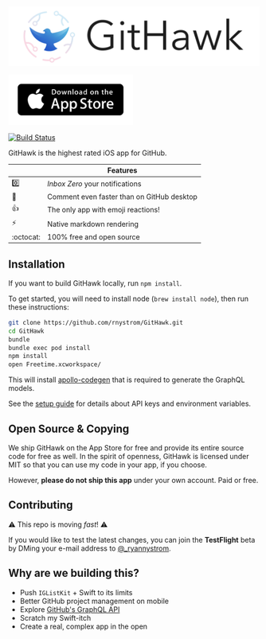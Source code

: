 <a href="https://itunes.apple.com/app/githawk-for-github/id1252320249"><img src="Design/githawk-pulse.gif" /></a>

<a href="https://itunes.apple.com/app/githawk-for-github/id1252320249"><img src="Design/app-store-badge.png" width="250" /></a>

[![Build Status](https://www.bitrise.io/app/a912ff037bca7072/status.svg?token=PMpBs9u-C7CBIKPwNLSJrg&branch=master)](https://www.bitrise.io/app/a912ff037bca7072)

GitHawk is the highest rated iOS app for GitHub.

|         | Features  |
----------|-----------------
:zero: | _Inbox Zero_ your notifications
:pencil: | Comment even faster than on GitHub desktop
:thumbsup: | The only app with emoji reactions!
:zap: | Native markdown rendering
:octocat: | 100% free and open source

## Installation

If you want to build GitHawk locally, run `npm install`.

To get started, you will need to install node (`brew install node`), then run these instructions:

```sh
git clone https://github.com/rnystrom/GitHawk.git
cd GitHawk
bundle
bundle exec pod install
npm install
open Freetime.xcworkspace/
```

This will install [apollo-codegen](https://github.com/apollographql/apollo-codegen) that is required to generate the GraphQL models.

See the [setup guide](Setup.md) for details about API keys and environment variables.

## Open Source & Copying

We ship GitHawk on the App Store for free and provide its entire source code for free as well. In the spirit of openness, GitHawk is licensed under MIT so that you can use my code in your app, if you choose.

However, **please do not ship this app** under your own account. Paid or free.

## Contributing

:warning: This repo is moving _fast_! :warning:

If you would like to test the latest changes, you can join the **TestFlight** beta by DMing your e-mail address to [@_ryannystrom](https://twitter.com/_ryannystrom).

## Why are we building this?

- Push `IGListKit` + Swift to its limits
- Better GitHub project management on mobile
- Explore [GitHub's GraphQL API](https://developer.github.com/v4/)
- Scratch my Swift-itch
- Create a real, complex app in the open
